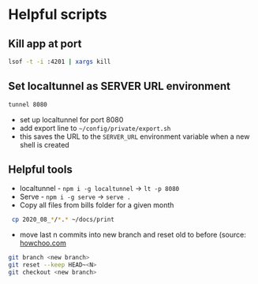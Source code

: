 # Helpful scripts

## Kill app at port

```bash
lsof -t -i :4201 | xargs kill
```

## Set localtunnel as SERVER URL environment

```bash
tunnel 8080
```

- set up localtunnel for port 8080
- add export line to `~/config/private/export.sh`
- this saves the URL to the `SERVER_URL` environment variable when a new shell is created

## Helpful tools

- localtunnel - `npm i -g localtunnel` ->  `lt -p 8080`
- Serve - `npm i -g serve` -> `serve .`
- Copy all files from bills folder for a given month

```bash
 cp 2020_08_*/*.* ~/docs/print
```

- move last n commits into new branch and reset old to before
  (source: [howchoo.com](https://howchoo.com/git/git-move-your-latest-commits-to-another-branch)

```bash
git branch <new branch>
git reset --keep HEAD~<N>
git checkout <new branch>
```
